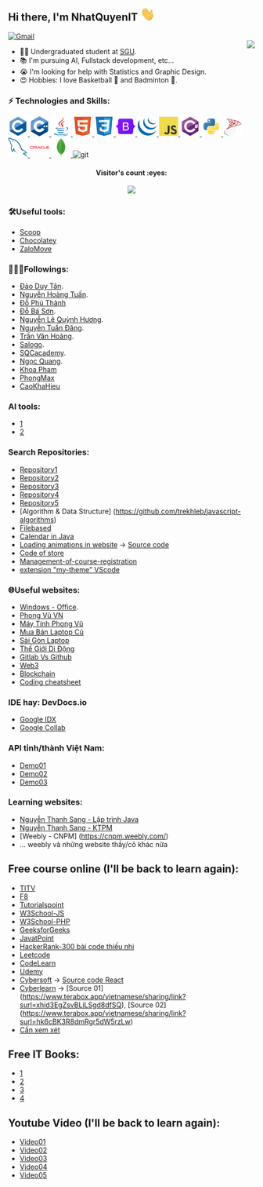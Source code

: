 <h2> Hi there, I'm NhatQuyenIT <img src="https://raw.githubusercontent.com/ABSphreak/ABSphreak/master/gifs/Hi.gif" width="30"></h2>

[![Gmail](https://img.shields.io/twitter/url?label=Gmail&logo=gmail&url=https://gmail.com)](mailto:lesongnhatquyen@gmail.com)
<br />
<img align='right' src="https://github-readme-stats.vercel.app/api?username=NhatQuyenIT&show_icons=true&theme=react&border_color=61dafb&hide_border=true">
- 👨‍🎓 Undergraduated student at [SGU](https://www.sgu.edu.vn/).
- 📚 I'm pursuing AI, Fullstack development, etc... 
- 😭 I'm looking for help with Statistics and Graphic Design.
- 😍 Hobbies: I love Basketball 🏀 and Badminton 🏸.

### ⚡ Technologies and Skills:  
<p align="left"> 
<a href="https://www.w3schools.com/c/" target="_blank"> <img src="https://raw.githubusercontent.com/devicons/devicon/master/icons/c/c-original.svg" alt="c" width="40" height="40"/> </a>
<a href="https://www.w3schools.com/cpp/" target="_blank"> <img src="https://raw.githubusercontent.com/devicons/devicon/master/icons/cplusplus/cplusplus-original.svg" alt="cplusplus" width="40" height="40"/> </a>
<a href="https://www.java.com" target="_blank"> <img src="https://raw.githubusercontent.com/devicons/devicon/master/icons/java/java-original.svg" alt="java" width="40" height="40"/> </a>
<a href="https://www.w3.org/html/" target="_blank"> <img src="https://raw.githubusercontent.com/devicons/devicon/master/icons/html5/html5-original.svg" alt="html5" width="40" height="40"/> </a>
<a href="https://www.w3schools.com/css/" target="_blank"> <img src="https://raw.githubusercontent.com/devicons/devicon/master/icons/css3/css3-original.svg" alt="css3" width="40" height="40"/> </a>
<a href="https://getbootstrap.com" target="_blank"> <img src="https://raw.githubusercontent.com/devicons/devicon/master/icons/bootstrap/bootstrap-original.svg" alt="bootstrap" width="40" height="40"/> </a>
<a href="https://jquery.com/" target="_blank"> <img src="https://raw.githubusercontent.com/devicons/devicon/master/icons/jquery/jquery-original.svg" alt="jQuery" width="40" height="40"/> </a>
<a href="https://developer.mozilla.org/en-US/docs/Web/JavaScript" target="_blank"> <img src="https://raw.githubusercontent.com/devicons/devicon/master/icons/javascript/javascript-original.svg" alt="javascript" width="40" height="40"/> </a>
<a href="https://dotnet.microsoft.com/en-us/" target="_blank"> <img src="https://raw.githubusercontent.com/devicons/devicon/refs/heads/master/icons/csharp/csharp-original.svg" alt="csharp" width="40" height="40"/> </a>
<a href="https://www.python.org/" target="_blank"> <img src="https://raw.githubusercontent.com/devicons/devicon/refs/heads/master/icons/python/python-original.svg" alt="python" width="40" height="40"/> </a>
<a href="https://www.microsoft.com/en-us/sql-server" target="_blank"> <img src="https://raw.githubusercontent.com/devicons/devicon/refs/heads/master/icons/microsoftsqlserver/microsoftsqlserver-original.svg" alt="mssql" width="40" height="40"/> </a>
<a href="https://www.mysql.com/" target="_blank"> <img src="https://raw.githubusercontent.com/devicons/devicon/refs/heads/master/icons/mysql/mysql-original.svg" alt="mysql" width="40" height="40"/> </a>
<a href="https://www.oracle.com/database/sqldeveloper/" target="_blank"> <img src="https://raw.githubusercontent.com/devicons/devicon/refs/heads/master/icons/oracle/oracle-original.svg" alt="oraclesql" width="40" height="40"/> </a>
<a href="https://www.mongodb.com/" target="_blank"> <img src="https://raw.githubusercontent.com/devicons/devicon/refs/heads/master/icons/mongodb/mongodb-original.svg" alt="mssql" width="40" height="40"/> </a
<a href="https://git-scm.com/" target="_blank"> <img src="https://www.vectorlogo.zone/logos/git-scm/git-scm-icon.svg" alt="git" width="40" height="40"/> </a>
<h4 align="center">Visitor's count :eyes:</h4>
<p align="center"><img src="https://profile-counter.glitch.me/{NhatQuyenIT}/count.svg"/></p>

### 🛠️Useful tools:
- [Scoop](https://scoop.sh/#/)
- [Chocolatey](https://chocolatey.org/install#psdsc)
- [ZaloMove](https://github.com/NDWoodCompany/ZaloMove)

### 🧑‍🤝‍🧑Followings:
- [Đào Duy Tân](https://github.com/Coderfoolish).
- [Nguyễn Hoàng Tuấn](https://github.com/tun784).
- [Đỗ Phú Thành](https://github.com/dothanh881)
- [Đỗ Bá Sơn](https://github.com/dobason).
- [Nguyễn Lê Quỳnh Hương](https://github.com/jasnamine).
- [Nguyễn Tuấn Đăng](https://github.com/dangnt?tab=repositories).
- [Trần Văn Hoàng](https://github.com/HoangTran0410).
- [Salogo](https://github.com/salogo?tab=repositories).
- [SQCacademy](https://github.com/JavaWebOnline).
- [Ngọc Quang](https://github.com/ngocquang95?tab=repositories).
- [Khoa Pham](https://github.com/tinvm/khoapham.vn)
- [PhongMax](https://github.com/PhongMax/solve_triangle)
- [CaoKhaHieu](https://github.com/CaoKhaHieu/client-cellphones?tab=readme-ov-file)
### AI tools:
- [1](https://github.com/OpenDevin/OpenDevin)
- [2](https://github.com/VinAIResearch/PhoGPT)
### Search Repositories:
- [Repository1](https://github.com/search?q=Qu%E1%BA%A3n+l%C3%BD+ph%C3%B2ng+tr%E1%BB%8D+language%3AC%23&type=repositories&l=C%23)
- [Repository2](https://github.com/search?q=hack+robux+language%3APython&type=repositories&p=1&l=Python)
- [Repository3](https://github.com/search?q=Booking+Form&type=repositories)
- [Repository4](https://github.com/search?q=ph%C3%A2n%20t%C3%ADch%20thi%E1%BA%BFt%20k%E1%BA%BF%20h%E1%BB%87%20th%E1%BB%91ng%20th%C3%B4ng%20tin&type=repositories)
- [Repository5](https://github.com/topics/idm-license)
- [Algorithm & Data Structure] (https://github.com/trekhleb/javascript-algorithms)
- [Filebased](https://github.com/tmarois/Filebase)
- [Calendar in Java](https://github.com/zukahai/Calendar-Java?tab=readme-ov-file)
- [Loading animations in website](https://whirl.netlify.app/) -> [Source code](https://github.com/jh3y/whirl/blob/dist/css/meetup.css)
- [Code of store](https://github.com/topics/grocery-store)
- [Management-of-course-registration](https://github.com/AnhVuTuan13/Management-of-course-registration)
- [extension "my-theme" VScode](https://github.com/CLeavitt18/My-Theme)
### 🌐Useful websites:
- [Windows - Office](https://archive.org/details/@david_max915).
- [Phong Vũ VN](https://phongvu.vn/)
- [Máy Tính Phong Vũ](http://www.maytinhphongvu.com.vn/)
- [Mua Bán Laptop Cũ](https://muabanlaptopcu.vn/)
- [Sài Gòn Laptop](https://saigonlaptop.vn/)
- [Thế Giới Di Động](https://www.thegioididong.com/)
- [Gitlab Vs Github](https://vietnix.vn/gitlab-la-gi/)
- [Web3](https://aws.amazon.com/vi/what-is/web3/)
- [Blockchain](https://aws.amazon.com/vi/what-is/blockchain/?aws-products-all.sort-by=item.additionalFields.productNameLowercase&aws-products-all.sort-order=asc)
- [Coding cheatsheet](https://quickref.me/)
### IDE hay: DevDocs.io
- [Google IDX](https://idx.dev/)
- [Google Collab](https://colab.research.google.com/)
### API tỉnh/thành Việt Nam:
- [Demo01](https://github.com/hongquan/vn-open-api-provinces?tab=readme-ov-file)
- [Demo02](https://github.com/thhxxx/demo_javascript/tree/main/filter%20district:district%20by%20province:city)
- [Demo03](https://github.com/tranvanhieu01012002/callApiProvinces)
<!-- <a href="https://www.w3schools.com/cs/" target="_blank"> <img src="https://raw.githubusercontent.com/devicons/devicon/master/icons/csharp/csharp-original.svg" alt="csharp" width="40" height="40"/> </a>  <a href="https://www.docker.com/" target="_blank"> <img src="https://raw.githubusercontent.com/devicons/devicon/master/icons/docker/docker-original-wordmark.svg" alt="docker" width="40" height="40"/> </a> <a href="https://www.figma.com/" target="_blank"> <img src="https://www.vectorlogo.zone/logos/figma/figma-icon.svg" alt="figma" width="40" height="40"/> </a> <a href="https://firebase.google.com/" target="_blank"> <img src="https://www.vectorlogo.zone/logos/firebase/firebase-icon.svg" alt="firebase" width="40" height="40"/> </a>  <a href="https://heroku.com" target="_blank"> <img src="https://www.vectorlogo.zone/logos/heroku/heroku-icon.svg" alt="heroku" width="40" height="40"/> </a>    <a href="https://kotlinlang.org" target="_blank"> <img src="https://www.vectorlogo.zone/logos/kotlinlang/kotlinlang-icon.svg" alt="kotlin" width="40" height="40"/> </a> -->

### Learning websites:
- [Nguyễn Thanh Sang - Lập trình Java](https://sites.google.com/site/webhoctap2013/assignments/l%E1%BA%ADp-tr%C3%ACnh-java?authuser=0)
- [Nguyễn Thanh Sang - KTPM](https://sites.google.com/site/webhoctap2013/assignments/ktpm?authuser=0)
- [Weebly - CNPM] (https://cnpm.weebly.com/)
- ... weebly và những website thầy/cô khác nữa

## Free course online (I'll be back to learn again):
- [TITV](https://titv.vn/)
- [F8](https://fullstack.edu.vn/)
- [Tutorialspoint](https://www.tutorialspoint.com/index.htm)
- [W3School-JS](https://www.w3schools.com/js/js_whereto.asp)
- [W3School-PHP](https://www.w3schools.com/php/php_syntax.asp)
- [GeeksforGeeks](https://www.geeksforgeeks.org/javascript/?ref=lbp)
- [JavatPoint](https://www.javatpoint.com/c-sharp-tutorial)
- [HackerRank-300 bài code thiếu nhi](https://www.hackerrank.com/contests/300-bai-code-thieu-nhi/challenges)
- [Leetcode](https://leetcode.com/studyplan/30-days-of-javascript/)
- [CodeLearn](https://codelearn.io/learning/javascript-basics?tab=introduce)
- [Udemy](https://www.udemy.com/courses/it-and-software/other-it-and-software/?price=price-free&sort=popularity)
- [Cybersoft](https://login.codezuni.com/dash-broad) -> [Source code React](https://github.com/khaitruong1301)
- [Cyberlearn](https://tailieuhay.download/khoa-hoc-cyber-learn.html) -> [Source 01] (https://www.terabox.app/vietnamese/sharing/link?surl=xhid3EgZsvBLiLSgd8dfSQ), [Source 02] (https://www.terabox.app/vietnamese/sharing/link?surl=hk6cBK3R8dmRgr5dW5rzLw)
- [Cần xem xét](https://subscription.codegym.vn/?utm_source=FB%20organic&utm_medium=GenZ)

## Free IT Books:
- [1](https://books.goalkicker.com/)
- [2](https://goalkicker.com/)
- [3](https://securnerd.com/)
- [4](https://t.me/securnerd)

## Youtube Video (I'll be back to learn again):
- [Video01](https://www.youtube.com/watch?v=ZBgTzx46B8s&list=PLBLPjjQlnVXXBheMQrkv3UROskC0K1ctW&ab_channel=VijayThapa)
- [Video02](https://www.youtube.com/watch?v=JO8HcXuFYGU&list=PLBLPjjQlnVXXygeLVmd9mGNtgrHaBOFos&ab_channel=VijayThapa)
- [Video03](https://www.youtube.com/watch?v=pvSueK4w_hE&list=PL9R2s5XMUJUNv7x_SRhLajAv3VaUhFFgJ&index=130&ab_channel=ITEducationNetwork)
- [Video04](https://www.youtube.com/watch?v=G9lnP3ZTjkU&list=PLY3j36HMSHNWdM1oRHmFIOLxneqSZ6byi&index=104&ab_channel=QuickProgramming)
- [Video05](https://www.youtube.com/watch?v=5owF1yTTuNg&list=PLY3j36HMSHNWaKUC73RJlwi6oU-WTpTPM&index=366&ab_channel=QuickProgramming)
<!-- Update README.md -->
